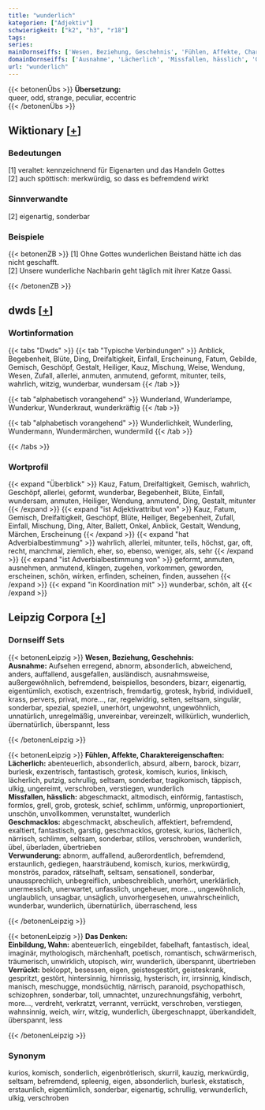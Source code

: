 ```yaml
---
title: "wunderlich"
kategorien: ["Adjektiv"]
schwierigkeit: ["k2", "h3", "r18"]
tags:
series:
mainDornseiffs: ['Wesen, Beziehung, Geschehnis', 'Fühlen, Affekte, Charaktereigenschaften', 'Das Denken']
domainDornseiffs: ['Ausnahme', 'Lächerlich', 'Missfallen, hässlich', 'Geschmacklos', 'Verwunderung', 'Einbildung, Wahn', 'Verrückt']
url: "wunderlich"
---
```


{{< betonenÜbs >}}
**Übersetzung:**  
queer, odd, strange, peculiar, eccentric  
{{< /betonenÜbs >}}

## Wiktionary [[+](https://de.wiktionary.org/wiki/wunderlich)]

### Bedeutungen
[1] veraltet: kennzeichnend für Eigenarten und das Handeln Gottes  
[2] auch spöttisch: merkwürdig, so dass es befremdend wirkt  

### Sinnverwandte
[2] eigenartig, sonderbar  

### Beispiele
{{< betonenZB >}}
[1] Ohne Gottes wunderlichen Beistand hätte ich das nicht geschafft.  
[2] Unsere wunderliche Nachbarin geht täglich mit ihrer Katze Gassi.  

{{< /betonenZB >}}


## dwds [[+](https://www.dwds.de/wb/wunderlich)]

### Wortinformation
{{< tabs "Dwds" >}}
{{< tab "Typische Verbindungen" >}}
Anblick, Begebenheit, Blüte, Ding, Dreifaltigkeit, Einfall, Erscheinung, Fatum, Gebilde, Gemisch, Geschöpf, Gestalt, Heiliger, Kauz, Mischung, Weise, Wendung, Wesen, Zufall, allerlei, anmuten, anmutend, geformt, mitunter, teils, wahrlich, witzig, wunderbar, wundersam
{{< /tab >}}

{{< tab "alphabetisch vorangehend" >}}
Wunderland, Wunderlampe, Wunderkur, Wunderkraut, wunderkräftig
{{< /tab >}}

{{< tab "alphabetisch vorangehend" >}}
Wunderlichkeit, Wunderling, Wundermann, Wundermärchen, wundermild
{{< /tab >}}

{{< /tabs >}}

### Wortprofil
{{< expand "Überblick" >}} Kauz, Fatum, Dreifaltigkeit, Gemisch, wahrlich, Geschöpf, allerlei, geformt, wunderbar, Begebenheit, Blüte, Einfall, wundersam, anmuten, Heiliger, Wendung, anmutend, Ding, Gestalt, mitunter {{< /expand >}}
{{< expand "ist Adjektivattribut von" >}} Kauz, Fatum, Gemisch, Dreifaltigkeit, Geschöpf, Blüte, Heiliger, Begebenheit, Zufall, Einfall, Mischung, Ding, Alter, Ballett, Onkel, Anblick, Gestalt, Wendung, Märchen, Erscheinung {{< /expand >}}
{{< expand "hat Adverbialbestimmung" >}} wahrlich, allerlei, mitunter, teils, höchst, gar, oft, recht, manchmal, ziemlich, eher, so, ebenso, weniger, als, sehr {{< /expand >}}
{{< expand "ist Adverbialbestimmung von" >}} geformt, anmuten, ausnehmen, anmutend, klingen, zugehen, vorkommen, geworden, erscheinen, schön, wirken, erfinden, scheinen, finden, aussehen {{< /expand >}}
{{< expand "in Koordination mit" >}} wunderbar, schön, alt {{< /expand >}}

## Leipzig Corpora [[+](https://corpora.uni-leipzig.de/en/res?word=wunderlich&corpusId=deu_newscrawl-public_2018)]

### Dornseiff Sets
{{< betonenLeipzig >}}
**Wesen, Beziehung, Geschehnis:**  
**Ausnahme:** Aufsehen erregend, abnorm, absonderlich, abweichend, anders, auffallend, ausgefallen, ausländisch, ausnahmsweise, außergewöhnlich, befremdend, beispiellos, besonders, bizarr, eigenartig, eigentümlich, exotisch, exzentrisch, fremdartig, grotesk, hybrid, individuell, krass, pervers, privat, more..., rar, regelwidrig, selten, seltsam, singulär, sonderbar, spezial, speziell, unerhört, ungewohnt, ungewöhnlich, unnatürlich, unregelmäßig, unvereinbar, vereinzelt, willkürlich, wunderlich, übernatürlich, überspannt, less  

{{< /betonenLeipzig >}}


{{< betonenLeipzig >}}
**Fühlen, Affekte, Charaktereigenschaften:**  
**Lächerlich:** abenteuerlich, absonderlich, absurd, albern, barock, bizarr, burlesk, exzentrisch, fantastisch, grotesk, komisch, kurios, linkisch, lächerlich, putzig, schrullig, seltsam, sonderbar, tragikomisch, täppisch, ulkig, ungereimt, verschroben, verstiegen, wunderlich  
**Missfallen, hässlich:** abgeschmackt, altmodisch, einförmig, fantastisch, formlos, grell, grob, grotesk, schief, schlimm, unförmig, unproportioniert, unschön, unvollkommen, verunstaltet, wunderlich  
**Geschmacklos:** abgeschmackt, abscheulich, affektiert, befremdend, exaltiert, fantastisch, garstig, geschmacklos, grotesk, kurios, lächerlich, närrisch, schlimm, seltsam, sonderbar, stillos, verschroben, wunderlich, übel, überladen, übertrieben  
**Verwunderung:** abnorm, auffallend, außerordentlich, befremdend, erstaunlich, gediegen, haarsträubend, komisch, kurios, merkwürdig, monströs, paradox, rätselhaft, seltsam, sensationell, sonderbar, unaussprechlich, unbegreiflich, unbeschreiblich, unerhört, unerklärlich, unermesslich, unerwartet, unfasslich, ungeheuer, more..., ungewöhnlich, unglaublich, unsagbar, unsäglich, unvorhergesehen, unwahrscheinlich, wunderbar, wunderlich, übernatürlich, überraschend, less  

{{< /betonenLeipzig >}}


{{< betonenLeipzig >}}
**Das Denken:**  
**Einbildung, Wahn:** abenteuerlich, eingebildet, fabelhaft, fantastisch, ideal, imaginär, mythologisch, märchenhaft, poetisch, romantisch, schwärmerisch, träumerisch, unwirklich, utopisch, wirr, wunderlich, überspannt, übertrieben  
**Verrückt:** bekloppt, besessen, eigen, geistesgestört, geisteskrank, gespritzt, gestört, hintersinnig, hirnrissig, hysterisch, irr, irrsinnig, kindisch, manisch, meschugge, mondsüchtig, närrisch, paranoid, psychopathisch, schizophren, sonderbar, toll, umnachtet, unzurechnungsfähig, verbohrt, more..., verdreht, verkratzt, verrannt, verrückt, verschroben, verstiegen, wahnsinnig, weich, wirr, witzig, wunderlich, übergeschnappt, überkandidelt, überspannt, less  

{{< /betonenLeipzig >}}

### Synonym
kurios, komisch, sonderlich, eigenbrötlerisch, skurril, kauzig, merkwürdig, seltsam, befremdend, spleenig, eigen, absonderlich, burlesk, ekstatisch, erstaunlich, eigentümlich, sonderbar, eigenartig, schrullig, verwunderlich, ulkig, verschroben

